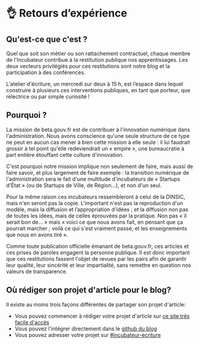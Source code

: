 # 👌 Retours d’expérience



## Qu'est-ce que c'est ?

Quel que soit son métier ou son rattachement contractuel, chaque membre de l'Incubateur contribue à la restitution publique nos apprentissages. Les deux vecteurs privilégiés pour ces restitutions sont notre blog et la participation à des conférences.

L'atelier d'écriture, un mercredi sur deux à 15 h, est l’espace dans lequel construire à plusieurs ces interventions publiques, en tant que porteur, que relectrice ou par simple curiosité !

## Pourquoi ?

La mission de beta.gouv.fr est de contribuer à l'innovation numérique dans l'administration. Nous avons conscience qu'une seule structure de ce type ne peut en aucun cas mener à bien cette mission à elle seule : il lui faudrait grossir à tel point qu'elle redeviendrait un « empire », une bureaucratie à part entière étouffant cette culture d'innovation.

C'est pourquoi notre mission implique non seulement de faire, mais aussi de faire savoir, et plus largement de faire exemple : la transition numérique de l'administration sera le fait d'une multitude d'incubateurs de « Startups d'État » \(ou de Startups de Ville, de Région…\), et non d'un seul.

Pour la même raison ces incubateurs ressembleront à celui de la DINSIC, mais n'en seront pas la copie. L'important n'est pas la reproduction d'un modèle, mais la diffusion et l’appropriation d'idées ; et la diffusion non pas de toutes les idées, mais de celles éprouvées par la pratique. Non pas « il serait bon de… » mais « voici ce que nous avons fait, en pensant que ça pourrait marcher ; voilà ce qui s'est vraiment passé, et les enseignements que nous en avons tiré ».

Comme toute publication officielle émanant de beta.gouv.fr, ces articles et ces prises de paroles engagent la personne publique. Il est donc important que ces restitutions fassent l'objet de revues par les pairs afin de garantir leur qualité, leur sincérité et leur impartialité, sans remettre en question nos valeurs de transparence.

## Où rédiger son projet d'article pour le blog?

Il existe au moins trois façons différentes de partager son projet d'article:

* Vous pouvez commencer à rédiger votre projet d'article sur [ce site très facile d'accès](https://blog.beta.gouv.fr/admin/#/collections/posts/new)
* Vous pouvez l'intégrer directement dans le [github du blog](https://github.com/betagouv/blog.beta.gouv.fr)
* Vous pouvez adresser votre projet sur [\#incubateur-ecriture](https://startups-detat.slack.com/messages/incubateur-ecriture/)

